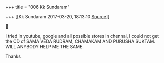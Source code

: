 +++
title = "006 Kk Sundaram"

+++
[[Kk Sundaram	2017-03-20, 18:13:10 [Source](https://groups.google.com/g/samskrita/c/AV2Ij-IGBbU)]]





I tried in youtube, google and all possible stores in chennai, I could not get the CD of SAMA VEDA RUDRAM, CHAMAKAM AND PURUSHA SUKTAM. WILL ANYBODY HELP ME THE SAME.

  

Thanks

  

